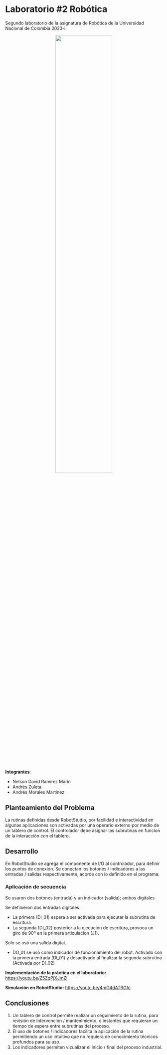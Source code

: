 # Laboratorio #2 Robótica 
Segundo laboratorio de la asignatura de Robótica de la Universidad Nacional de Colombia 2023-i. 

<p align="center">
<img marigin="auto" src="https://github.com/mora200217/labrob-1/blob/master/assets/funcional.gif" width="60%"/> 
</p>

**Integrantes**: 
* Nelson David Ramírez Marín
* Andrés Zuleta 
* Andrés Morales Martínez 

## Planteamiento del Problema 
La rutinas definidas desde RobotStudio, por facilidad e interactividad en algunas aplicaciones son activadas por una operario externo por medio de un tablero de control. El controlador debe asignar las subrutinas en funcion de la interacción con el tablero. 
 
## Desarrollo 
En RobotStudio se agrega el componente de I/O al controlador, para definir los puntos de conexión. Se conectan los botones / indicadores a las entradas / salidas respectivamente, acorde con lo definido en el programa. 


### Aplicación de secuencia 
Se usaron dos botones (entrada) y un indicador (salida); ambos digitales

Se definieron dos entradas digitales. 
-  La primera (DI_01) espera a ser activada para ejecutar la subrutina de escritura. 
-  La segunda (DI_02) posterior a la ejecución de escritura, provoca un giro de 90º en la primera articulacion (J1). 

Solo se usó una salida digital. 
- DO_01 se usó como indicador de funcionamiento del robot. Activado con la primera entrada (DI_01) y desactivado al finalizar la segunda subrutina (Activada por DI_02)


__Implementación de la práctica en el laboratorio:__ https://youtu.be/Z5ZqPjXJmZI

__Simulación en RobotStudio:__ https://youtu.be/4mG4dATRGfc


## Conclusiones 
1. Un tablero de control permite realizar un seguimiento de la rutina, para revisión de intervención / mantenimiento, o instantes que requieran un tiempo de espera entre subrutinas del proceso.
2. El uso de botones / indicadores facilita la aplicación de la rutina permitiendo un uso intuitivo que no requiera de conocimiento técnicos profundos para su uso.
3. Los indicadores permiten vizualizar el inicio / final del proceso industrial.  

